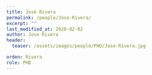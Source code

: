 ```yaml
---
title: José Rivera
permalink: /people/Jose-Rivera/
excerpt: ""
last_modified_at: 2020-02-02
author: Jose Rivera
header:
  teaser: /assets/images/people/PHD/Jose-Rivera.jpg

orden: Rivera
role: PHD
---
```


